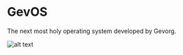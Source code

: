 # GevOS
 The next most holy operating system developed by Gevorg.
 
![alt text](https://i.postimg.cc/Hx0XDC5J/Screenshot-1.jpg)
